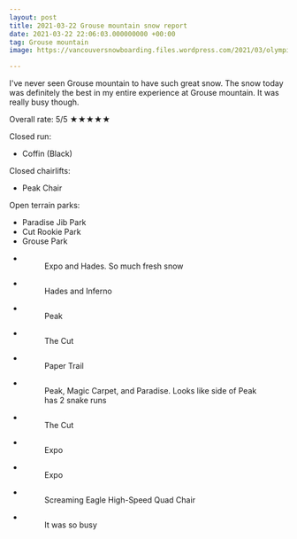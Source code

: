```yaml
---
layout: post
title: 2021-03-22 Grouse mountain snow report
date: 2021-03-22 22:06:03.000000000 +00:00
tag: Grouse mountain
image: https://vancouversnowboarding.files.wordpress.com/2021/03/olympic.jpg

---
```

<!-- wp:paragraph -->
<p>I've never seen Grouse mountain to have such great snow. The snow today was definitely the best in my entire experience at Grouse mountain. It was really busy though.</p>
<!-- /wp:paragraph -->

<!-- wp:paragraph -->
<p>Overall rate: 5/5 ★★★★★</p>
<!-- /wp:paragraph -->

<!-- wp:paragraph -->
<p>Closed run:</p>
<!-- /wp:paragraph -->

<!-- wp:list -->
<ul><li>Coffin (Black)</li></ul>
<!-- /wp:list -->

<!-- wp:paragraph -->
<p>Closed chairlifts:</p>
<!-- /wp:paragraph -->

<!-- wp:list -->
<ul><li>Peak Chair</li></ul>
<!-- /wp:list -->

<!-- wp:paragraph -->
<p>Open terrain parks:</p>
<!-- /wp:paragraph -->

<!-- wp:list -->
<ul><li>Paradise Jib Park</li><li>Cut Rookie Park</li><li>Grouse Park</li></ul>
<!-- /wp:list -->

<!-- wp:coblocks/gallery-stacked {"align":"wide","captions":true} -->
<div class="wp-block-coblocks-gallery-stacked alignwide"><ul class="coblocks-gallery has-fullwidth-images"><li class="coblocks-gallery--item"><figure class="coblocks-gallery--figure"><img src="https://vancouversnowboarding.files.wordpress.com/2021/03/pxl_20210322_152940135.jpg?w=1024" alt="" data-id="816" data-imglink="" class="wp-image-816 has-shadow-none" /><figcaption class="coblocks-gallery--caption">Expo and Hades. So much fresh snow</figcaption></figure></li><li class="coblocks-gallery--item"><figure class="coblocks-gallery--figure"><img src="https://vancouversnowboarding.files.wordpress.com/2021/03/pxl_20210322_152943707.jpg?w=1024" alt="" data-id="817" data-imglink="" class="wp-image-817 has-shadow-none" /><figcaption class="coblocks-gallery--caption">Hades and Inferno</figcaption></figure></li><li class="coblocks-gallery--item"><figure class="coblocks-gallery--figure"><img src="https://vancouversnowboarding.files.wordpress.com/2021/03/pxl_20210322_153304106.jpg?w=1024" alt="" data-id="820" data-imglink="" class="wp-image-820 has-shadow-none" /><figcaption class="coblocks-gallery--caption">Peak</figcaption></figure></li><li class="coblocks-gallery--item"><figure class="coblocks-gallery--figure"><img src="https://vancouversnowboarding.files.wordpress.com/2021/03/pxl_20210322_160036597.jpg?w=1024" alt="" data-id="821" data-imglink="" class="wp-image-821 has-shadow-none" /><figcaption class="coblocks-gallery--caption">The Cut</figcaption></figure></li><li class="coblocks-gallery--item"><figure class="coblocks-gallery--figure"><img src="https://vancouversnowboarding.files.wordpress.com/2021/03/pxl_20210322_160040075.jpg?w=1024" alt="" data-id="822" data-imglink="" class="wp-image-822 has-shadow-none" /><figcaption class="coblocks-gallery--caption">Paper Trail</figcaption></figure></li><li class="coblocks-gallery--item"><figure class="coblocks-gallery--figure"><img src="https://vancouversnowboarding.files.wordpress.com/2021/03/pxl_20210322_160623692.jpg?w=1024" alt="" data-id="824" data-imglink="" class="wp-image-824 has-shadow-none" /><figcaption class="coblocks-gallery--caption">Peak, Magic Carpet, and Paradise. Looks like side of Peak has 2 snake runs</figcaption></figure></li><li class="coblocks-gallery--item"><figure class="coblocks-gallery--figure"><img src="https://vancouversnowboarding.files.wordpress.com/2021/03/pxl_20210322_160635720.jpg?w=1024" alt="" data-id="825" data-imglink="" class="wp-image-825 has-shadow-none" /><figcaption class="coblocks-gallery--caption">The Cut</figcaption></figure></li><li class="coblocks-gallery--item"><figure class="coblocks-gallery--figure"><img src="https://vancouversnowboarding.files.wordpress.com/2021/03/pxl_20210322_170910789.jpg?w=1024" alt="" data-id="826" data-imglink="" class="wp-image-826 has-shadow-none" /><figcaption class="coblocks-gallery--caption">Expo</figcaption></figure></li><li class="coblocks-gallery--item"><figure class="coblocks-gallery--figure"><img src="https://vancouversnowboarding.files.wordpress.com/2021/03/pxl_20210322_170914664.jpg?w=1024" alt="" data-id="827" data-imglink="" class="wp-image-827 has-shadow-none" /><figcaption class="coblocks-gallery--caption">Expo</figcaption></figure></li><li class="coblocks-gallery--item"><figure class="coblocks-gallery--figure"><img src="https://vancouversnowboarding.files.wordpress.com/2021/03/pxl_20210322_181115793.jpg?w=1024" alt="" data-id="828" data-imglink="" class="wp-image-828 has-shadow-none" /><figcaption class="coblocks-gallery--caption">Screaming Eagle High-Speed Quad Chair</figcaption></figure></li><li class="coblocks-gallery--item"><figure class="coblocks-gallery--figure"><img src="https://vancouversnowboarding.files.wordpress.com/2021/03/pxl_20210322_181917138.jpg?w=1024" alt="" data-id="829" data-imglink="" class="wp-image-829 has-shadow-none" /><figcaption class="coblocks-gallery--caption">It was so busy</figcaption></figure></li></ul></div>
<!-- /wp:coblocks/gallery-stacked -->
